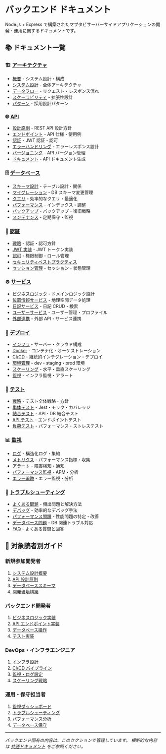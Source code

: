 # バックエンド ドキュメント

Node.js + Express で構築されたマプタビサーバーサイドアプリケーションの開発・運用に関するドキュメントです。

## 📚 ドキュメント一覧

### 🏗 [アーキテクチャ](./architecture/)
- [概要](./architecture/overview.md) - システム設計・構成
- [システム設計](./architecture/system-design.md) - 全体アーキテクチャ
- [データフロー](./architecture/data-flow.md) - リクエスト・レスポンス流れ
- [スケーラビリティ](./architecture/scalability.md) - 拡張性設計
- [パターン](./architecture/patterns.md) - 採用設計パターン

### 🌐 [API](./api/)
- [設計原則](./api/design-principles.md) - REST API 設計方針
- [エンドポイント](./api/endpoints.md) - API 仕様・使用例
- [認証](./api/authentication.md) - JWT 認証・認可
- [エラーハンドリング](./api/error-handling.md) - エラーレスポンス設計
- [バージョニング](./api/versioning.md) - API バージョン管理
- [ドキュメント](./api/documentation.md) - API ドキュメント生成

### 🗄 [データベース](./database/)
- [スキーマ設計](./database/schema-design.md) - テーブル設計・関係
- [マイグレーション](./database/migrations.md) - DB スキーマ変更管理
- [クエリ](./database/queries.md) - 効率的なクエリ・最適化
- [パフォーマンス](./database/performance.md) - インデックス・調整
- [バックアップ](./database/backup.md) - バックアップ・復旧戦略
- [メンテナンス](./database/maintenance.md) - 定期保守・監視

### 🔐 [認証](./authentication/)
- [戦略](./authentication/strategy.md) - 認証・認可方針
- [JWT 実装](./authentication/jwt-implementation.md) - JWT トークン実装
- [認可](./authentication/authorization.md) - 権限制御・ロール管理
- [セキュリティベストプラクティス](./authentication/security-best-practices.md)
- [セッション管理](./authentication/session-management.md) - セッション・状態管理

### ⚙️ [サービス](./services/)
- [ビジネスロジック](./services/business-logic.md) - ドメインロジック設計
- [位置情報サービス](./services/location-services.md) - 地理空間データ処理
- [日記サービス](./services/diary-services.md) - 日記 CRUD・検索
- [ユーザーサービス](./services/user-services.md) - ユーザー管理・プロファイル
- [外部連携](./services/external-integrations.md) - 外部 API・サービス連携

### 🚀 [デプロイ](./deployment/)
- [インフラ](./deployment/infrastructure.md) - サーバー・クラウド構成
- [Docker](./deployment/docker.md) - コンテナ化・オーケストレーション
- [CI/CD](./deployment/ci-cd.md) - 継続的インテグレーション・デプロイ
- [環境管理](./deployment/environments.md) - dev・staging・prod 環境
- [スケーリング](./deployment/scaling.md) - 水平・垂直スケーリング
- [監視](./deployment/monitoring.md) - インフラ監視・アラート

### 🧪 [テスト](./testing/)
- [戦略](./testing/strategy.md) - テスト全体戦略・方針
- [単体テスト](./testing/unit-testing.md) - Jest・モック・カバレッジ
- [結合テスト](./testing/integration-testing.md) - API・DB 結合テスト
- [API テスト](./testing/api-testing.md) - エンドポイントテスト
- [負荷テスト](./testing/load-testing.md) - パフォーマンス・ストレステスト

### 📊 [監視](./monitoring/)
- [ログ](./monitoring/logging.md) - 構造化ログ・集約
- [メトリクス](./monitoring/metrics.md) - パフォーマンス指標・収集
- [アラート](./monitoring/alerting.md) - 障害検知・通知
- [パフォーマンス監視](./monitoring/performance-monitoring.md) - APM・分析
- [エラー追跡](./monitoring/error-tracking.md) - エラー監視・分析

### 🔧 [トラブルシューティング](./troubleshooting/)
- [よくある問題](./troubleshooting/common-issues.md) - 頻出問題と解決方法
- [デバッグ](./troubleshooting/debugging.md) - 効率的なデバッグ手法
- [パフォーマンス問題](./troubleshooting/performance-issues.md) - 性能問題の特定・改善
- [データベース問題](./troubleshooting/database-issues.md) - DB 関連トラブル対応
- [FAQ](./troubleshooting/faq.md) - よくある質問と回答

## 🎯 対象読者別ガイド

### 新規参加開発者
1. [システム設計概要](./architecture/overview.md)
2. [API 設計原則](./api/design-principles.md)
3. [データベーススキーマ](./database/schema-design.md)
4. [開発環境構築](./deployment/docker.md)

### バックエンド開発者
1. [ビジネスロジック実装](./services/business-logic.md)
2. [API エンドポイント実装](./api/endpoints.md)
3. [データベース操作](./database/queries.md)
4. [テスト実装](./testing/)

### DevOps・インフラエンジニア
1. [インフラ設計](./deployment/infrastructure.md)
2. [CI/CD パイプライン](./deployment/ci-cd.md)
3. [監視・ログ設定](./monitoring/)
4. [スケーリング戦略](./deployment/scaling.md)

### 運用・保守担当者
1. [監視ダッシュボード](./monitoring/metrics.md)
2. [トラブルシューティング](./troubleshooting/)
3. [パフォーマンス分析](./monitoring/performance-monitoring.md)
4. [データベース保守](./database/maintenance.md)

---

*バックエンド固有の内容は、このセクションで管理しています。*
*横断的な内容は [共通ドキュメント](../shared/) をご参照ください。*
